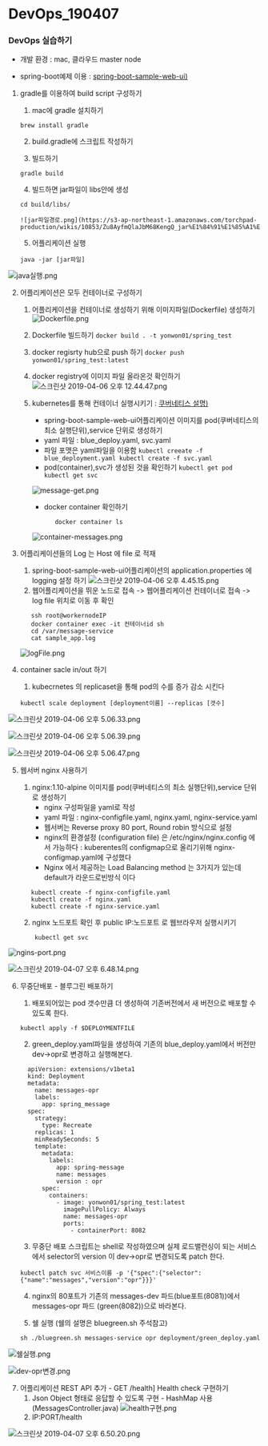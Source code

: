# DevOps_190407
### DevOps 실습하기

* 개발 환경 : mac, 클라우드 master node

* spring-boot예제 이용 : [spring-boot-sample-web-ui)](https://github.com/spring-projects/spring-boot/tree/v2.0.2.RELEASE/spring-boot-samples/spring-boot-sample-web-ui) 

 1) gradle를 이용하여 build script 구성하기 

     1) mac에 gradle 설치하기
     ```
    brew install gradle
     ```
     2) build.gradle에 스크립트 작성하기
    
     3) 빌드하기
     
     ```
    gradle build
     ```
     4) 빌드하면 jar파일이 libs안에 생성
     ```
    cd build/libs/
     ```
        ![jar파일경로.png](https://s3-ap-northeast-1.amazonaws.com/torchpad-production/wikis/10853/Zu8AyfmQlaJbM68KengQ_jar%E1%84%91%E1%85%A1%E1%84%8B%E1%85%B5%E1%86%AF%E1%84%80%E1%85%A7%E1%86%BC%E1%84%85%E1%85%A9.png)
      5) 어플리케이션 실행
      ```
      java -jar [jar파일]
      ```
     
![java실행.png](https://s3-ap-northeast-1.amazonaws.com/torchpad-production/wikis/10853/GeNrXPDpRcCRiws1Xtp3_java%E1%84%89%E1%85%B5%E1%86%AF%E1%84%92%E1%85%A2%E1%86%BC.png)
     
2) 어플리케이션은 모두 컨테이너로 구성하기
    
     1) 어플리케이션을 컨테이너로 생성하기 위해 이미지파일(Dockerfile) 생성하기
       ![Dockerfile.png](https://s3-ap-northeast-1.amazonaws.com/torchpad-production/wikis/10853/JrDf1LAxRKqWNaCnfPC6_Dockerfile.png)

     2) Dockerfile 빌드하기
             ```
              docker build . -t yonwon01/spring_test
             ```
     3) docker regisrty hub으로 push 하기
            ```
              docker push yonwon01/spring_test:latest
            ```
     4) docker registry에 이미지 파일 올라온것 확인하기
       ![스크린샷 2019-04-06 오후 12.44.47.png](https://s3-ap-northeast-1.amazonaws.com/torchpad-production/wikis/10853/fFJGhP10QaeQ7zMQ2Lm4_%E1%84%89%E1%85%B3%E1%84%8F%E1%85%B3%E1%84%85%E1%85%B5%E1%86%AB%E1%84%89%E1%85%A3%E1%86%BA%202019-04-06%20%E1%84%8B%E1%85%A9%E1%84%92%E1%85%AE%2012.44.47.png)

      5) kubernetes를 통해 컨테이너 실행시키기 : [쿠버네티스 설명)]()
           -  spring-boot-sample-web-ui어플리케이션 이미지를 pod(쿠버네티스의 최소 실행단위),service 단위로 생성하기
           -  yaml 파일 : blue_deploy.yaml, svc.yaml
           -  파일 포맷은 yaml파일을 이용함
                   ```
                     kubectl creeate -f blue_deployment.yaml
                     kubectl create -f svc.yaml
                   ```  
           -  pod(container),svc가 생성된 것을 확인하기
                   ```
                     kubectl get pod
                     kubectl get svc
                   ```  

         ![message-get.png](https://s3-ap-northeast-1.amazonaws.com/torchpad-production/wikis/10853/1Wr6Pw53SmespCdUD67i_message-get.png)
           - docker container 확인하기
              ```
                 docker container ls
              ```  
         ![container-messages.png](https://s3-ap-northeast-1.amazonaws.com/torchpad-production/wikis/10853/y3CgMACbTAunEQxbJnvQ_container-messages.png)

3) 어플리케이션들의 Log 는 Host 에 file 로 적재
     1) spring-boot-sample-web-ui어플리케이션의 application.properties 에 logging 설정 하기
![스크린샷 2019-04-06 오후 4.45.15.png](https://s3-ap-northeast-1.amazonaws.com/torchpad-production/wikis/10853/pAg46WgTfK7JTLEtr91Q_%E1%84%89%E1%85%B3%E1%84%8F%E1%85%B3%E1%84%85%E1%85%B5%E1%86%AB%E1%84%89%E1%85%A3%E1%86%BA%202019-04-06%20%E1%84%8B%E1%85%A9%E1%84%92%E1%85%AE%204.45.15.png)
      2)  웹어플리케이션을 뛰운 노드로 접속 -> 웹어플리케이션 컨테이너로 접속 -> log file 위치로 이동 후 확인
     
      ```
         ssh root@workernodeIP
         docker container exec -it 컨테이너id sh
         cd /var/message-service
         cat sample_app.log
      ```  
     ![logFile.png](https://s3-ap-northeast-1.amazonaws.com/torchpad-production/wikis/10853/mAAyLnNmR9rjuumjP2bw_logFile.png)


      
  4) container sacle in/out 하기
     1) kubecrnetes 의 replicaset을 통해 pod의 수를 증가 감소 시킨다
     ```
     kubectl scale deployment [deployment이름] --replicas [갯수]
     ```
     
![스크린샷 2019-04-06 오후 5.06.33.png](https://s3-ap-northeast-1.amazonaws.com/torchpad-production/wikis/10853/T7T6isOASfq63CeIsSI5_%E1%84%89%E1%85%B3%E1%84%8F%E1%85%B3%E1%84%85%E1%85%B5%E1%86%AB%E1%84%89%E1%85%A3%E1%86%BA%202019-04-06%20%E1%84%8B%E1%85%A9%E1%84%92%E1%85%AE%205.06.33.png)
     
![스크린샷 2019-04-06 오후 5.06.39.png](https://s3-ap-northeast-1.amazonaws.com/torchpad-production/wikis/10853/sKlBzFMFRRepUevBAIr4_%E1%84%89%E1%85%B3%E1%84%8F%E1%85%B3%E1%84%85%E1%85%B5%E1%86%AB%E1%84%89%E1%85%A3%E1%86%BA%202019-04-06%20%E1%84%8B%E1%85%A9%E1%84%92%E1%85%AE%205.06.39.png)

![스크린샷 2019-04-06 오후 5.06.47.png](https://s3-ap-northeast-1.amazonaws.com/torchpad-production/wikis/10853/j7WdaTQiRdua9Sp3pH7W_%E1%84%89%E1%85%B3%E1%84%8F%E1%85%B3%E1%84%85%E1%85%B5%E1%86%AB%E1%84%89%E1%85%A3%E1%86%BA%202019-04-06%20%E1%84%8B%E1%85%A9%E1%84%92%E1%85%AE%205.06.47.png)

     
5) 웹서버 nginx 사용하기
     1) nginx:1.10-alpine 이미지를 pod(쿠버네티스의 최소 실행단위),service 단위로 생성하기
         - nginx 구성파일을 yaml로 작성
         - yaml 파일 : nginx-configfile.yaml, nginx.yaml, nginx-service.yaml
         - 웹서버는 Reverse proxy 80 port, Round robin 방식으로 설정 
         - nginx의 환경설정 (configuration file) 은 /etc/nginx/nginx.config 에서 가능하다 : kuberentes의 configmap으로 올리기위해 nginx-configmap.yaml에 구성했다
         - Nginx 에서 제공하는 Load Balancing method 는 3가지가 있는데 default가 라운드로빈방식 이다
         
      ```
         kubectl create -f nginx-configfile.yaml
         kubectl create -f nginx.yaml
         kubectl create -f nginx-service.yaml   
      ```  
     2) nginx 노드포트 확인 후 public IP:노드포트 로 웹브라우저 실행시키기
     
     ```
         kubectl get svc 
     ```  
![ngins-port.png](https://s3-ap-northeast-1.amazonaws.com/torchpad-production/wikis/10853/4khuhT3OT4yEyOW5SqLE_ngins-port.png)
      
![스크린샷 2019-04-07 오후 6.48.14.png](https://s3-ap-northeast-1.amazonaws.com/torchpad-production/wikis/10853/oSvYdpxHQn6KOcffTwFA_%E1%84%89%E1%85%B3%E1%84%8F%E1%85%B3%E1%84%85%E1%85%B5%E1%86%AB%E1%84%89%E1%85%A3%E1%86%BA%202019-04-07%20%E1%84%8B%E1%85%A9%E1%84%92%E1%85%AE%206.48.14.png)
 
   
6) 무중단배포 - 블루그린 배포하기
     1) 배포되어있는 pod 갯수만큼 더 생성하여 기존버전에서 새 버전으로 배포할 수 있도록 한다.
      ```
     kubectl apply -f $DEPLOYMENTFILE
      ```
     2) green_deploy.yaml파일을 생성하여 기존의 blue_deploy.yaml에서 버전만 dev->opr로 변경하고 실행해본다.
      
     ```
       apiVersion: extensions/v1beta1
       kind: Deployment
       metadata:
         name: messages-opr
         labels:
           app: spring_message
       spec:
         strategy:
           type: Recreate
         replicas: 1
         minReadySeconds: 5
         template:
           metadata:
             labels:
               app: spring-message
               name: messages
               version : opr
           spec:
             containers:
               - image: yonwon01/spring_test:latest
                 imagePullPolicy: Always
                 name: messages-opr
                 ports:
                   - containerPort: 8082
     ```

     3) 무중단 배포 스크립트는 shell로 작성하였으며 실제 로드밸런싱이 되는 서비스 에서 selector의 version 이 dev->opr로 변경되도록 patch 한다.
     ```
     kubectl patch svc 서비스이름 -p '{"spec":{"selector":{"name":"messages","version":"opr"}}}'
     ```
     4) nginx의 80포트가 기존의 messages-dev 파드(blue포트(8081))에서 messages-opr 파드  (green(8082))으로 바라본다.
     
     5) 쉘 실행 (쉘의 설명은 bluegreen.sh 주석참고)
     ```
     sh ./bluegreen.sh messages-service opr deployment/green_deploy.yaml
     ```
![쉘실행.png](https://s3-ap-northeast-1.amazonaws.com/torchpad-production/wikis/10853/phwERl8RSkSBloAoOzXv_%E1%84%89%E1%85%B0%E1%86%AF%E1%84%89%E1%85%B5%E1%86%AF%E1%84%92%E1%85%A2%E1%86%BC.png)
     
![dev-opr변경.png](https://s3-ap-northeast-1.amazonaws.com/torchpad-production/wikis/10853/R0nmS6iaRx6YzzOWTE6Y_dev-opr%E1%84%87%E1%85%A7%E1%86%AB%E1%84%80%E1%85%A7%E1%86%BC.png)
     
7) 어플리케이션 REST API 추가 - GET /health] Health check 구현하기
     1)  Json Object 형태로 응답할 수 있도록 구현 - HashMap 사용(MessagesController.java)
![health구현.png](https://s3-ap-northeast-1.amazonaws.com/torchpad-production/wikis/10853/JrBRl3u9QaOY1ezeOpkj_health%E1%84%80%E1%85%AE%E1%84%92%E1%85%A7%E1%86%AB.png)
     2)  IP:PORT/health
   
![스크린샷 2019-04-07 오후 6.50.20.png](https://s3-ap-northeast-1.amazonaws.com/torchpad-production/wikis/10853/pzXAR6SmSNaDNHiu0kpt_%E1%84%89%E1%85%B3%E1%84%8F%E1%85%B3%E1%84%85%E1%85%B5%E1%86%AB%E1%84%89%E1%85%A3%E1%86%BA%202019-04-07%20%E1%84%8B%E1%85%A9%E1%84%92%E1%85%AE%206.50.20.png)
     
     
     
     
